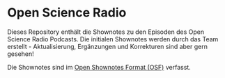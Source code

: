 Open Science Radio
================

Dieses Repository enthält die Shownotes zu den Episoden des Open Science Radio Podcasts. Die initialen Shownotes werden durch das Team erstellt - Aktualisierung, Ergänzungen und Korrekturen sind aber gern gesehen!

Die Shownotes sind im <a href="https://github.com/shownotes/OpenShownotesFormat">Open Shownotes Format (OSF)</a> verfasst.
